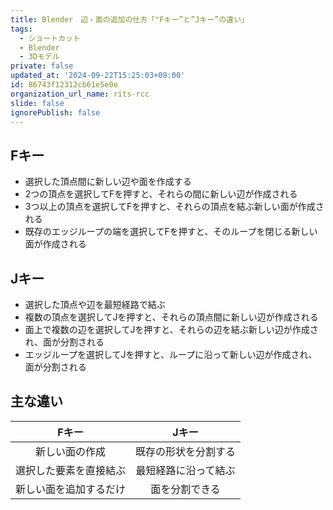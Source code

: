 ```yaml
---
title: Blender　辺・面の追加の仕方「"Fキー”と”Jキー”の違い」
tags:
  - ショートカット
  - Blender
  - 3Dモデル
private: false
updated_at: '2024-09-22T15:25:03+09:00'
id: 86743f12312cb61e5e0e
organization_url_name: rits-rcc
slide: false
ignorePublish: false
---
```

## Fキー
- 選択した頂点間に新しい辺や面を作成する
- 2つの頂点を選択してFを押すと、それらの間に新しい辺が作成される
- 3つ以上の頂点を選択してFを押すと、それらの頂点を結ぶ新しい面が作成される
- 既存のエッジループの端を選択してFを押すと、そのループを閉じる新しい面が作成される

## Jキー
- 選択した頂点や辺を最短経路で結ぶ
- 複数の頂点を選択してJを押すと、それらの頂点間に新しい辺が作成される
- 面上で複数の辺を選択してJを押すと、それらの辺を結ぶ新しい辺が作成され、面が分割される
- エッジループを選択してJを押すと、ループに沿って新しい辺が作成され、面が分割される


## 主な違い
| Fキー | Jキー |
|:-:|:-:|
| 新しい面の作成  |  既存の形状を分割する |
| 選択した要素を直接結ぶ  |  最短経路に沿って結ぶ |
| 新しい面を追加するだけ | 面を分割できる |
